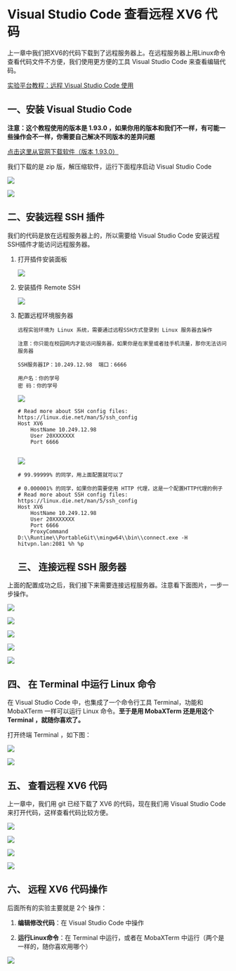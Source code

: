 # Visual Studio Code 查看远程 XV6 代码



上一章中我们把XV6的代码下载到了远程服务器上。在远程服务器上用Linux命令查看代码文件不方便，我们使用更方便的工具 Visual Studio Code 来查看编辑代码。



[实验平台教程：远程 Visual Studio Code 使用](https://os-labs.pages.dev/remote_env/)



## 一、安装 Visual Studio Code 



**注意：这个教程使用的版本是 1.93.0 ，如果你用的版本和我们不一样，有可能一些操作会不一样，你需要自己解决不同版本的差异问题**

[点击这里从官网下载软件（版本 1.93.0）](https://code.visualstudio.com/download)

我们下载的是 zip 版，解压缩软件，运行下面程序启动 Visual Studio Code 

![](01.png)

![](02.png)



## 二、安装远程 SSH 插件



 我们的代码是放在远程服务器上的，所以需要给 Visual Studio Code 安装远程SSH插件才能访问远程服务器。



1. 打开插件安装面板

   ![](03.png)

   

2. 安装插件 Remote SSH

   ![](04.png)

   

4. 配置远程环境服务器

   ```
   远程实验环境为 Linux 系统，需要通过远程SSH方式登录到 Linux 服务器去操作
   
   注意：你只能在校园网内才能访问服务器，如果你是在家里或者挂手机流量，那你无法访问服务器
   
   SSH服务器IP：10.249.12.98  端口：6666
   
   用户名：你的学号
   密 码：你的学号
   
   ```

   ![](06.png)

   ```
   # Read more about SSH config files: https://linux.die.net/man/5/ssh_config
   Host XV6
       HostName 10.249.12.98
       User 20XXXXXXX                         
       Port 6666
       
   ```

   ![](08.png)

   ```
   # 99.99999% 的同学，用上面配置就可以了
   
   # 0.000001% 的同学，如果你的需要使用 HTTP 代理，这是一个配置HTTP代理的例子
   # Read more about SSH config files: https://linux.die.net/man/5/ssh_config
   Host XV6
       HostName 10.249.12.98
       User 20XXXXXXX
       Port 6666
       ProxyCommand D:\\Runtime\\PortableGit\\mingw64\\bin\\connect.exe -H hitvpn.lan:2081 %h %p
   ```

   

   ## 三、 连接远程 SSH 服务器

​	上面的配置成功之后，我们接下来需要连接远程服务器。注意看下面图片，一步一步操作。



![](09.png)

![](10.png)

![](11.png)

![](12.png)

![](13.png)



## 四、 在 Terminal 中运行 Linux 命令



在 Visual Studio Code 中，也集成了一个命令行工具 Terminal，功能和 MobaXTerm 一样可以运行 Linux 命令。**至于是用 MobaXTerm 还是用这个 Terminal ，就随你喜欢了。**

打开终端 Terminal ，如下图：

![](14.png)

![](15.png)



## 五、 查看远程 XV6 代码



上一章中，我们用 git 已经下载了 XV6 的代码，现在我们用 Visual Studio Code 来打开代码，这样查看代码比较方便。



![](16.png)



![](17.png)



![](18.png)



![](19.png)



## 六、 远程 XV6 代码操作



后面所有的实验主要就是 2个 操作：

1. **编辑修改代码**：在 Visual Studio Code 中操作

2. **运行Linux命令**：在 Terminal 中运行，或者在 MobaXTerm 中运行（两个是一样的，随你喜欢用哪个）

   

![](20.png)








